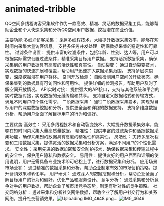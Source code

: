 # animated-tribble
QQ空间多线程访客采集软件作为一款高效、精准、灵活的数据采集工具，能够帮助企业和个人快速采集和分析QQ空间用户数据，挖掘潜在商业价值。

主要功能
多线程访客采集：
采用多线程技术，大幅提升数据采集效率，能够在短时间内采集大量访客信息。
支持多任务并发处理，确保数据采集的稳定性和可靠性。
过滤条件设置：
提供丰富的过滤条件，包括年龄、性别、达人等，用户可以根据实际需求设置过滤条件，精准采集目标用户数据。
支持活跃数据采集，确保采集到的用户数据具有高度的活跃性和真实性。
自动裂变：
通过自动裂变技术，实现数据的快速扩展和覆盖，帮助用户迅速扩大数据采集范围。
支持多层次裂变，深度挖掘潜在用户群体。
空间开放检测：
自动检测用户空间的开放状态，确保采集到的数据具有可访问性和可用性。
提供详细的检测报告，帮助用户及时了解空间开放情况。
API实时对接：
提供强大的API接口，支持与其他系统和平台的实时数据对接，实现数据的无缝传输和共享。
支持自定义数据格式和传输方式，满足不同用户的个性化需求。
二段数据采集：
通过二段数据采集技术，实现对目标用户的深度数据挖掘和分析，提供更全面和详细的数据支持。
支持多维度数据分析，帮助用户全面了解目标用户的行为和偏好。
 

主要优势
高效性：
采用多线程技术和自动裂变技术，大幅提升数据采集效率，能够在短时间内采集大量高质量数据。
精准性：
提供丰富的过滤条件和活跃数据采集功能，确保采集到的数据具有高度的精准性和真实性。
灵活性：
支持多层次裂变和二段数据采集，提供灵活的数据采集和分析方案，满足不同用户的个性化需求。
安全性：
采用先进的数据加密和安全防护技术，确保数据采集和传输过程中的安全性，保护用户隐私和数据安全。
易用性：
提供友好的用户界面和详细的使用说明，用户无需具备专业技术即可轻松上手，进行数据采集和分析。
应用场景
市场营销：
通过精准的数据采集和分析，帮助企业制定有效的市场营销策略，提升营销效果和转化率。
用户研究：
通过深入的数据挖掘和分析，帮助企业全面了解目标用户的行为和偏好，优化产品和服务设计。
竞争分析：
通过采集和分析竞争对手的用户数据，帮助企业了解市场竞争态势，制定有针对性的竞争策略。
社交网络分析：
通过采集和分析社交网络数据，帮助企业了解用户社交行为和关系网络，提升社交营销效果。![Uploading IMG_4648.png…]()
![IMG_4646](https://github.com/user-attachments/assets/ff4f39a6-c313-42fb-b788-da0f85c2352b)
